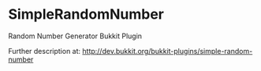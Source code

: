 SimpleRandomNumber
==================
Random Number Generator Bukkit Plugin

Further description at: http://dev.bukkit.org/bukkit-plugins/simple-random-number
